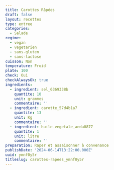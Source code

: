 ```yaml
---
title: Carottes Râpées
draft: false
layout: recettes
type: entree
categories:
  - Salade
regime:
  - vegan
  - vegetarien
  - sans-gluten
  - sans-lactose
cuisson: Non
temperature: Froid
plate: 100
check: Oui
checkAlwaysOk: true
ingredients:
  - ingredient: sel_6369338b
    quantite: 10
    unit: grammes
    commentaire: ''
  - ingredient: carotte_57d4b1a7
    quantite: 13
    unit: Kg
    commentaire: ''
  - ingredient: huile-vegetale_aeda0877
    quantite: 1
    unit: litre
    commentaire: ''
preparation: Raper et assaisonner à convenance
publishDate: '2024-06-14T13:22:00.000Z'
uuid: ymnf0y5r
titleslug: carottes-rapees_ymnf0y5r
---
```




